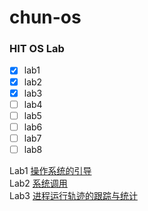 # chun-os
### HIT OS Lab
- [x] lab1
- [x] lab2
- [x] lab3
- [ ] lab4
- [ ] lab5
- [ ] lab6
- [ ] lab7
- [ ] lab8  

Lab1 [操作系统的引导](/lab1)  
Lab2 [系统调用](/lab2)  
Lab3 [进程运行轨迹的跟踪与统计](/lab3)
